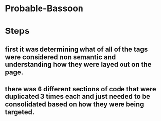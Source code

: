 # Probable-Bassoon

# Steps

## first it was determining what of all of the tags were considered non semantic and understanding how they were layed out on the page.

## there was 6 different sections of code that were duplicated 3 times each and just needed to be consolidated based on how they were being targeted.